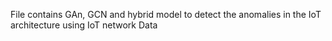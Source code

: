 File contains GAn, GCN and hybrid model to detect the anomalies in the IoT architecture using IoT network Data
